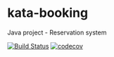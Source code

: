 # kata-booking
Java project - Reservation system

[![Build Status](https://travis-ci.org/jalowiec/kata-booking.svg?branch=master)](https://travis-ci.org/jalowiec/kata-booking)
[![codecov](https://codecov.io/gh/jalowiec/kata-booking/branch/master/graph/badge.svg)](https://codecov.io/gh/jalowiec/kata-booking)
